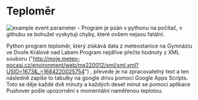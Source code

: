 # Teploměr
![example event parameter](https://github.com/ProstoPetrxd/Teplomer/actions/workflows/pylint.yml/badge.svg) - Program je psán v pythonu na počítač, v githubu se bohužel vyskytují chyby, které ovšem nejsou fatální.

Python program teploměr, který získává data z meteostanice na Gymnáziu ve Dvoře Králové nad Labem
Program nejdříve přečte hodnoty z XML souboru ("http://moje.meteo-pocasi.cz/environment/web/me220012/xml/xml.xml?USID=1673&_=1684220025754") , převede je na zpracovatelný text a ten následně zapíše to tabulky na google drivu pomocí Google Apps Scripts. Toto se děje každé dvě minuty a každých deset minut se pomocí aplikace Pushover pošle upozornění s momentální naměřenou teplotou. 

